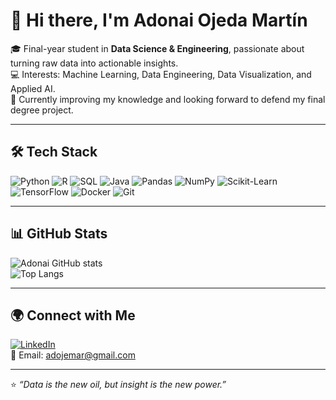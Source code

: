 # 👋 Hi there, I'm Adonai Ojeda Martín

🎓 Final-year student in **Data Science & Engineering**, passionate about turning raw data into actionable insights.  
💻 Interests: Machine Learning, Data Engineering, Data Visualization, and Applied AI.  
🚀 Currently improving my knowledge and looking forward to defend my final degree project.  

---

## 🛠️ Tech Stack
![Python](https://img.shields.io/badge/Python-3.10-blue?logo=python&logoColor=white)
![R](https://img.shields.io/badge/R-Data%20Science-blue?logo=r&logoColor=white)
![SQL](https://img.shields.io/badge/SQL-Database-orange?logo=postgresql&logoColor=white)
![Java](https://img.shields.io/badge/Java-Programming-red?logo=openjdk&logoColor=white)
![Pandas](https://img.shields.io/badge/Pandas-Data%20Analysis-purple?logo=pandas&logoColor=white)
![NumPy](https://img.shields.io/badge/NumPy-Linear%20Algebra-lightblue?logo=numpy&logoColor=white)
![Scikit-Learn](https://img.shields.io/badge/Scikit--Learn-ML-yellow?logo=scikitlearn&logoColor=white)
![TensorFlow](https://img.shields.io/badge/TensorFlow-Deep%20Learning-orange?logo=tensorflow&logoColor=white)
![Docker](https://img.shields.io/badge/Docker-Containers-blue?logo=docker&logoColor=white)
![Git](https://img.shields.io/badge/Git-Version%20Control-red?logo=git&logoColor=white)

---

## 📊 GitHub Stats
![Adonai GitHub stats](https://github-readme-stats.vercel.app/api?username=adoojeda&show_icons=true&theme=tokyonight)  
![Top Langs](https://github-readme-stats.vercel.app/api/top-langs/?username=adoojeda&layout=compact&theme=tokyonight)

---

## 🌍 Connect with Me
[![LinkedIn](https://img.shields.io/badge/LinkedIn-Profile-blue?logo=linkedin&logoColor=white)](https://www.linkedin.com/in/adonai-ojeda-martin)  
📧 Email: [adojemar@gmail.com](mailto:adojemar@gmail.com)  

---

⭐️ *“Data is the new oil, but insight is the new power.”*

